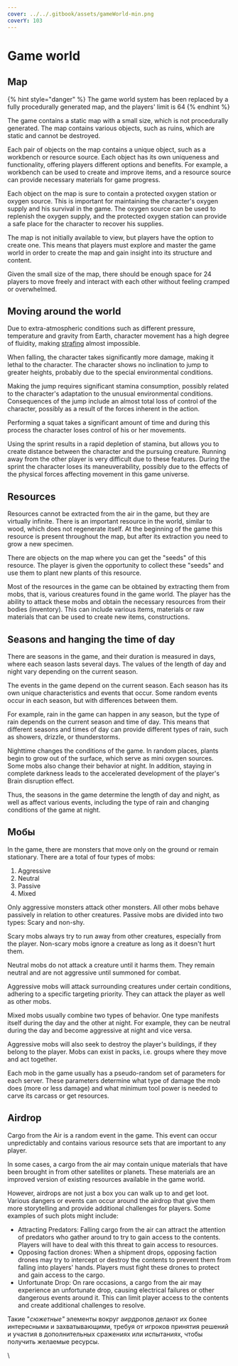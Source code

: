 ```yaml
---
cover: ../../.gitbook/assets/gameWorld-min.png
coverY: 103
---
```


# Game world

## Map

{% hint style="danger" %}
The game world system has been replaced by a fully procedurally generated map, and the players' limit is 64
{% endhint %}

The game contains a static map with a small size, which is not procedurally generated. The map contains various objects, such as ruins, which are static and cannot be destroyed.

Each pair of objects on the map contains a unique object, such as a workbench or resource source. Each object has its own uniqueness and functionality, offering players different options and benefits. For example, a workbench can be used to create and improve items, and a resource source can provide necessary materials for game progress.

Each object on the map is sure to contain a protected oxygen station or oxygen source. This is important for maintaining the character's oxygen supply and his survival in the game. The oxygen source can be used to replenish the oxygen supply, and the protected oxygen station can provide a safe place for the character to recover his supplies.

The map is not initially available to view, but players have the option to create one. This means that players must explore and master the game world in order to create the map and gain insight into its structure and content.

Given the small size of the map, there should be enough space for 24 players to move freely and interact with each other without feeling cramped or overwhelmed.

## Moving around the world

Due to extra-atmospheric conditions such as different pressure, temperature and gravity from Earth, character movement has a high degree of fluidity, making [strafing](https://en.wikipedia.org/wiki/Strafing\_\(video\_games\)) almost impossible.

When falling, the character takes significantly more damage, making it lethal to the character. The character shows no inclination to jump to greater heights, probably due to the special environmental conditions.

Making the jump requires significant stamina consumption, possibly related to the character's adaptation to the unusual environmental conditions. Consequences of the jump include an almost total loss of control of the character, possibly as a result of the forces inherent in the action.

Performing a squat takes a significant amount of time and during this process the character loses control of his or her movements.

Using the sprint results in a rapid depletion of stamina, but allows you to create distance between the character and the pursuing creature. Running away from the other player is very difficult due to these features. During the sprint the character loses its maneuverability, possibly due to the effects of the physical forces affecting movement in this game universe.

## Resources

Resources cannot be extracted from the air in the game, but they are virtually infinite. There is an important resource in the world, similar to wood, which does not regenerate itself. At the beginning of the game this resource is present throughout the map, but after its extraction you need to grow a new specimen.

There are objects on the map where you can get the "seeds" of this resource. The player is given the opportunity to collect these "seeds" and use them to plant new plants of this resource.

Most of the resources in the game can be obtained by extracting them from mobs, that is, various creatures found in the game world. The player has the ability to attack these mobs and obtain the necessary resources from their bodies (inventory). This can include various items, materials or raw materials that can be used to create new items, constructions.

## Seasons and hanging the time of day

There are seasons in the game, and their duration is measured in days, where each season lasts several days. The values of the length of day and night vary depending on the current season.

The events in the game depend on the current season. Each season has its own unique characteristics and events that occur. Some random events occur in each season, but with differences between them.

For example, rain in the game can happen in any season, but the type of rain depends on the current season and time of day. This means that different seasons and times of day can provide different types of rain, such as showers, drizzle, or thunderstorms.

Nighttime changes the conditions of the game. In random places, plants begin to grow out of the surface, which serve as mini oxygen sources. Some mobs also change their behavior at night. In addition, staying in complete darkness leads to the accelerated development of the player's Brain disruption effect.

Thus, the seasons in the game determine the length of day and night, as well as affect various events, including the type of rain and changing conditions of the game at night.

## Мобы

In the game, there are monsters that move only on the ground or remain stationary. There are a total of four types of mobs:&#x20;

1. Aggressive&#x20;
2. Neutral
3. Passive
4. Mixed

Only aggressive monsters attack other monsters. All other mobs behave passively in relation to other creatures. Passive mobs are divided into two types: Scary and non-shy.

Scary mobs always try to run away from other creatures, especially from the player. Non-scary mobs ignore a creature as long as it doesn't hurt them.

Neutral mobs do not attack a creature until it harms them. They remain neutral and are not aggressive until summoned for combat.

Aggressive mobs will attack surrounding creatures under certain conditions, adhering to a specific targeting priority. They can attack the player as well as other mobs.

Mixed mobs usually combine two types of behavior. One type manifests itself during the day and the other at night. For example, they can be neutral during the day and become aggressive at night and vice versa.

Aggressive mobs will also seek to destroy the player's buildings, if they belong to the player. Mobs can exist in packs, i.e. groups where they move and act together.

Each mob in the game usually has a pseudo-random set of parameters for each server. These parameters determine what type of damage the mob does (more or less damage) and what minimum tool power is needed to carve its carcass or get resources.

## Airdrop

Cargo from the Air is a random event in the game. This event can occur unpredictably and contains various resource sets that are important to any player.

In some cases, a cargo from the air may contain unique materials that have been brought in from other satellites or planets. These materials are an improved version of existing resources available in the game world.

However, airdrops are not just a box you can walk up to and get loot. Various dangers or events can occur around the airdrop that give them more storytelling and provide additional challenges for players. Some examples of such plots might include:

* Attracting Predators: Falling cargo from the air can attract the attention of predators who gather around to try to gain access to the contents. Players will have to deal with this threat to gain access to resources.
* Opposing faction drones: When a shipment drops, opposing faction drones may try to intercept or destroy the contents to prevent them from falling into players' hands. Players must fight these drones to protect and gain access to the cargo.
* Unfortunate Drop: On rare occasions, a cargo from the air may experience an unfortunate drop, causing electrical failures or other dangerous events around it. This can limit player access to the contents and create additional challenges to resolve.

Такие "_сюжетные"_ элементы вокруг аирдропов делают их более интересными и захватывающими, требуя от игроков принятия решений и участия в дополнительных сражениях или испытаниях, чтобы получить желаемые ресурсы.

\
